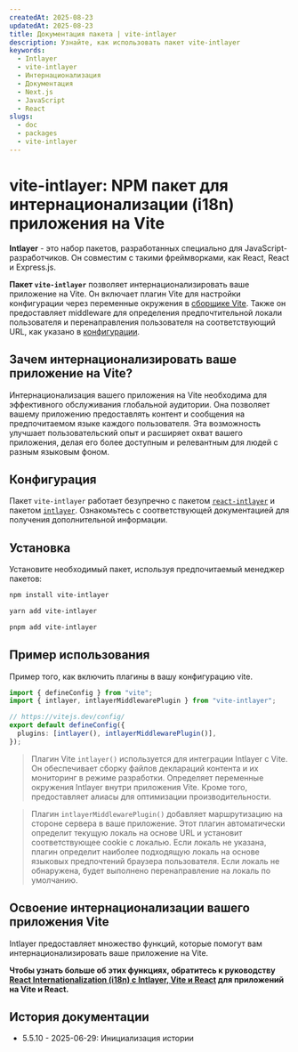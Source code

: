 ```yaml
---
createdAt: 2025-08-23
updatedAt: 2025-08-23
title: Документация пакета | vite-intlayer
description: Узнайте, как использовать пакет vite-intlayer
keywords:
  - Intlayer
  - vite-intlayer
  - Интернационализация
  - Документация
  - Next.js
  - JavaScript
  - React
slugs:
  - doc
  - packages
  - vite-intlayer
---
```


# vite-intlayer: NPM пакет для интернационализации (i18n) приложения на Vite

**Intlayer** - это набор пакетов, разработанных специально для JavaScript-разработчиков. Он совместим с такими фреймворками, как React, React и Express.js.

**Пакет `vite-intlayer`** позволяет интернационализировать ваше приложение на Vite. Он включает плагин Vite для настройки конфигурации через переменные окружения в [сборщике Vite](https://vitejs.dev/guide/why.html#why-bundle-for-production). Также он предоставляет middleware для определения предпочтительной локали пользователя и перенаправления пользователя на соответствующий URL, как указано в [конфигурации](https://github.com/aymericzip/intlayer/blob/main/docs/docs/ru/configuration.md).

## Зачем интернационализировать ваше приложение на Vite?

Интернационализация вашего приложения на Vite необходима для эффективного обслуживания глобальной аудитории. Она позволяет вашему приложению предоставлять контент и сообщения на предпочитаемом языке каждого пользователя. Эта возможность улучшает пользовательский опыт и расширяет охват вашего приложения, делая его более доступным и релевантным для людей с разным языковым фоном.

## Конфигурация

Пакет `vite-intlayer` работает безупречно с пакетом [`react-intlayer`](https://github.com/aymericzip/intlayer/blob/main/docs/docs/ru/packages/react-intlayer/index.md) и пакетом [`intlayer`](https://github.com/aymericzip/intlayer/blob/main/docs/docs/ru/packages/intlayer/index.md). Ознакомьтесь с соответствующей документацией для получения дополнительной информации.

## Установка

Установите необходимый пакет, используя предпочитаемый менеджер пакетов:

```bash packageManager="npm"
npm install vite-intlayer
```

```bash packageManager="yarn"
yarn add vite-intlayer
```

```bash packageManager="pnpm"
pnpm add vite-intlayer
```

## Пример использования

Пример того, как включить плагины в вашу конфигурацию vite.

```typescript fileName="vite.config.ts"
import { defineConfig } from "vite";
import { intlayer, intlayerMiddlewarePlugin } from "vite-intlayer";

// https://vitejs.dev/config/
export default defineConfig({
  plugins: [intlayer(), intlayerMiddlewarePlugin()],
});
```

> Плагин Vite `intlayer()` используется для интеграции Intlayer с Vite. Он обеспечивает сборку файлов деклараций контента и их мониторинг в режиме разработки. Определяет переменные окружения Intlayer внутри приложения Vite. Кроме того, предоставляет алиасы для оптимизации производительности.

> Плагин `intlayerMiddlewarePlugin()` добавляет маршрутизацию на стороне сервера в ваше приложение. Этот плагин автоматически определит текущую локаль на основе URL и установит соответствующее cookie с локалью. Если локаль не указана, плагин определит наиболее подходящую локаль на основе языковых предпочтений браузера пользователя. Если локаль не обнаружена, будет выполнено перенаправление на локаль по умолчанию.

## Освоение интернационализации вашего приложения Vite

Intlayer предоставляет множество функций, которые помогут вам интернационализировать ваше приложение на Vite.

**Чтобы узнать больше об этих функциях, обратитесь к руководству [React Internationalization (i18n) с Intlayer, Vite и React](https://github.com/aymericzip/intlayer/blob/main/docs/docs/ru/intlayer_with_vite+react.md) для приложений на Vite и React.**

## История документации

- 5.5.10 - 2025-06-29: Инициализация истории
